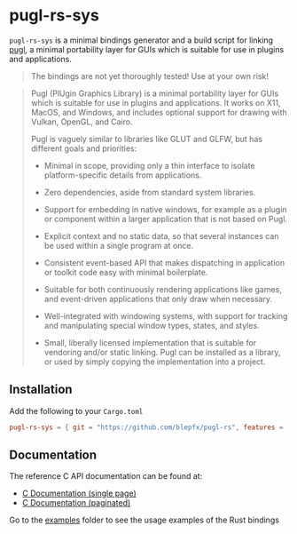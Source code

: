 # pugl-rs-sys
`pugl-rs-sys` is a minimal bindings generator and a build script for linking [pugl](https://github.com/lv2/pugl), a minimal portability layer for GUIs which is suitable for use in plugins and applications.


> The bindings are not yet thoroughly tested! Use at your own risk!

> Pugl (PlUgin Graphics Library) is a minimal portability layer for GUIs which is
> suitable for use in plugins and applications.  It works on X11, MacOS, and
> Windows, and includes optional support for drawing with Vulkan, OpenGL, and
> Cairo.
> 
> Pugl is vaguely similar to libraries like GLUT and GLFW, but has different
> goals and priorities:
> 
>  * Minimal in scope, providing only a thin interface to isolate
>    platform-specific details from applications.
> 
>  * Zero dependencies, aside from standard system libraries.
> 
>  * Support for embedding in native windows, for example as a plugin or
>    component within a larger application that is not based on Pugl.
> 
>  * Explicit context and no static data, so that several instances can be used
>    within a single program at once.
> 
>  * Consistent event-based API that makes dispatching in application or toolkit
>    code easy with minimal boilerplate.
> 
>  * Suitable for both continuously rendering applications like games, and
>    event-driven applications that only draw when necessary.
> 
>  * Well-integrated with windowing systems, with support for tracking and
>    manipulating special window types, states, and styles.
> 
>  * Small, liberally licensed implementation that is suitable for vendoring
>    and/or static linking.  Pugl can be installed as a library, or used by
>    simply copying the implementation into a project.

## Installation

Add the following to your `Cargo.toml`
```toml
pugl-rs-sys = { git = "https://github.com/blepfx/pugl-rs", features = ["opengl", "cairo", "vulkan"] }
```

## Documentation

The reference C API documentation can be found at:
 * [C Documentation (single page)](https://lv2.gitlab.io/pugl/c/singlehtml/)
 * [C Documentation (paginated)](https://lv2.gitlab.io/pugl/c/html/)

Go to the [examples](examples) folder to see the usage examples of the Rust bindings
